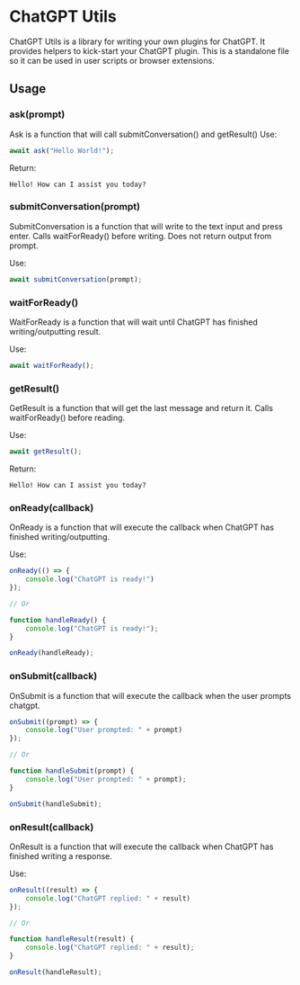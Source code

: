 # ChatGPT Utils

ChatGPT Utils is a library for writing your own plugins for ChatGPT. It provides helpers to kick-start your ChatGPT plugin. This is a standalone file so it can be used in user scripts or browser extensions.

## Usage

### ask(prompt)

Ask is a function that will call submitConversation() and getResult()
Use:
```javascript
await ask("Hello World!");
```
Return:
```
Hello! How can I assist you today?
```

### submitConversation(prompt)

SubmitConversation is a function that will write to the text input and press enter. Calls waitForReady() before writing.
Does not return output from prompt.

Use:
```javascript
await submitConversation(prompt);
```

### waitForReady()

WaitForReady is a function that will wait until ChatGPT has finished writing/outputting result.

Use:
```javascript
await waitForReady();
```

### getResult()

GetResult is a function that will get the last message and return it. Calls waitForReady() before reading.

Use:
```javascript
await getResult();
```

Return:
```
Hello! How can I assist you today?
```

### onReady(callback)

OnReady is a function that will execute the callback when ChatGPT has finished writing/outputting.

Use:
```javascript
onReady(() => {
    console.log("ChatGPT is ready!")
});

// Or

function handleReady() {
    console.log("ChatGPT is ready!");
}

onReady(handleReady);
```

### onSubmit(callback)

OnSubmit is a function that will execute the callback when the user prompts chatgpt.

```javascript
onSubmit((prompt) => {
    console.log("User prompted: " + prompt)
});

// Or

function handleSubmit(prompt) {
    console.log("User prompted: " + prompt);
}

onSubmit(handleSubmit);
```

### onResult(callback)

OnResult is a function that will execute the callback when ChatGPT has finished writing a response.

Use:
```javascript
onResult((result) => {
    console.log("ChatGPT replied: " + result)
});

// Or

function handleResult(result) {
    console.log("ChatGPT replied: " + result);
}

onResult(handleResult);
```